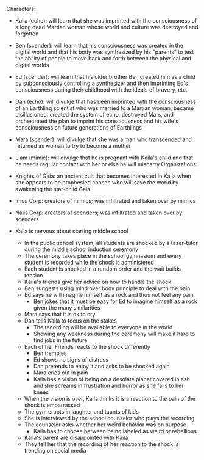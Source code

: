 Characters:
- Kaila (echo): will learn that she was imprinted with the consciousness of
  a long dead Martian woman whose world and culture was destroyed and forgotten
- Ben (scender): will learn that his consciousness was created in the digital
  world and that his body was synthesized by his "parents" to test the ability
  of people to move back and forth between the physical and digital worlds
- Ed (scender): will learn that his older brother Ben created him as a child by
  subconsciously controlling a synthesizer and then imprinting Ed's
  consciousness during their childhood with the ideals of bravery, etc.
- Dan (echo): will divulge that has been imprinted with the consciousness of an
  Earthling scientist who was married to a Martian woman, became disillusioned,
  created the system of echo, destroyed Mars, and orchestrated the plan to
  imprint his consciousness and his wife's consciousness on future generations
  of Earthlings
- Mara (scender): will divulge that she was a man who transcended and returned
  as woman to try to become a mother
- Liam (mimic): will divulge that he is pregnant with Kaila's child and that he
  needs regular contact with her or else he will miscarry Organizations:
- Knights of Gaia: an ancient cult that becomes interested in Kaila when she
  appears to be prophesied chosen who will save the world by awakening the
  star-child Gaia
- Imos Corp: creators of mimics; was infiltrated and taken over by mimics
- Nalis Corp: creators of scenders; was infiltrated and taken over by scenders


- Kaila is nervous about starting middle school
    - In the public school system, all students are shocked by a taser-tutor
    during the middle school induction ceremony
    - The ceremony takes place in the school gymnasium and every student is
    recorded while the shock is administered
    - Each student is shocked in a random order and the wait builds tension
    - Kaila's friends give her advice on how to handle the shock
    - Ben suggests using mind over body principle to deal with the pain
    - Ed says he will imagine himself as a rock and thus not feel any pain
        - Ben jokes that it must be easy for Ed to imagine himself as a rock
          given the many similarities
    - Mara says that it is ok to cry
    - Dan tells Kaila to focus on the stakes
        - The recording will be available to everyone in the world
        - Showing any weakness during the ceremony will make it hard to find jobs
        in the future
    - Each of her Friends reacts to the shock differently
        - Ben trembles
        - Ed shows no signs of distress
        - Dan pretends to enjoy it and asks to be shocked again
        - Mara cries out in pain
        - Kaila has a vision of being on a desolate planet covered in ash and she screams in frustration and horror as she falls to her knees
    - When the vision is over, Kaila thinks it is a reaction to the pain of the shock is embarrassed
    - The gym erupts in laughter and taunts of kids
  - She is interviewed by the school counselor who plays the recording
  - The counselor asks whether her weird behavior was on purpose
    - Kaila has to choose between being labeled as weird or rebellious
  - Kaila's parent are disappointed with Kaila
  - They tell her that the recording of her reaction to the shock is trending on social media

